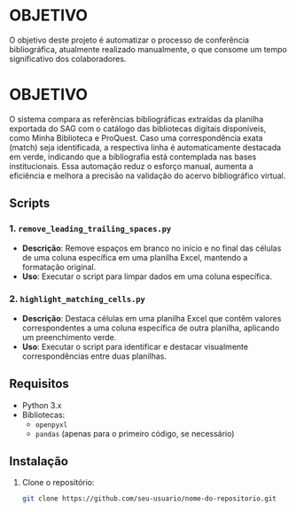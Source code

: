 # OBJETIVO

O objetivo deste projeto é automatizar o processo de conferência bibliográfica, atualmente realizado manualmente, o que consome um tempo significativo dos colaboradores. 

# OBJETIVO

O sistema compara as referências bibliográficas extraídas da planilha exportada do SAG com o catálogo das bibliotecas digitais disponíveis, como Minha Biblioteca e ProQuest. Caso uma correspondência exata (match) seja identificada, a respectiva linha é automaticamente destacada em verde, indicando que a bibliografia está contemplada nas bases institucionais. Essa automação reduz o esforço manual, aumenta a eficiência e melhora a precisão na validação do acervo bibliográfico virtual.

## Scripts

### 1. `remove_leading_trailing_spaces.py`
- **Descrição**: Remove espaços em branco no início e no final das células de uma coluna específica em uma planilha Excel, mantendo a formatação original.
- **Uso**: Executar o script para limpar dados em uma coluna específica.

### 2. `highlight_matching_cells.py`
- **Descrição**: Destaca células em uma planilha Excel que contêm valores correspondentes a uma coluna específica de outra planilha, aplicando um preenchimento verde.
- **Uso**: Executar o script para identificar e destacar visualmente correspondências entre duas planilhas.

## Requisitos

- Python 3.x
- Bibliotecas:
  - `openpyxl`
  - `pandas` (apenas para o primeiro código, se necessário)

## Instalação

1. Clone o repositório:
   ```bash
   git clone https://github.com/seu-usuario/nome-do-repositorio.git
